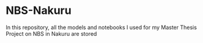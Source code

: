 # NBS-Nakuru
In this repository, all the models and notebooks I used for my Master Thesis Project on NBS in Nakuru are stored
